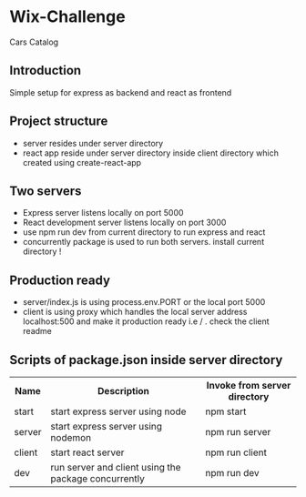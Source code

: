 # Wix-Challenge
Cars Catalog 


<h2>Introduction</h2>
Simple setup for express as backend and react as frontend


<h2>Project structure</h2>
<ul>
<li>server resides under server directory</li>
<li>react app reside under server directory inside client directory which created using create-react-app</li>
</li>
</ul>

<h2>Two servers</h2>
<ul>
<li>Express server listens locally on port 5000</li>
<li>React development server listens locally on port 3000</li>
<li>use npm run dev from current directory to run express and react</li>
<li>concurrently package is used to run both servers. install  current  directory !</li>
</ul>

<h2>Production ready</h2>
<ul>
<li>server/index.js is using process.env.PORT or the local port 5000</li>
<li>client is using proxy which handles the local server address localhost:500 and make it production ready i.e / . check the client readme</li>
</ul>


<h2>Scripts of package.json inside server directory</h2>
<table>
  <tr>
    <th>Name</th>
    <th>Description</th>
    <th>Invoke from server directory</th>
  </tr>
  <tr>
    <td>start</td>
    <td>start express server using node</td>
    <td>npm start</td>
  </tr>
  <tr>
    <td>server</td>
    <td>start express server using nodemon</td>
    <td>npm run server</td>
  </tr>
  <tr>
    <td>client</td>
    <td>start react server</td>
    <td>npm run client</td>
  </tr>
  <tr>
    <td>dev</td>
    <td>run server and client using the package concurrently</td>
    <td>npm run dev</td>
  </tr>
</table>
